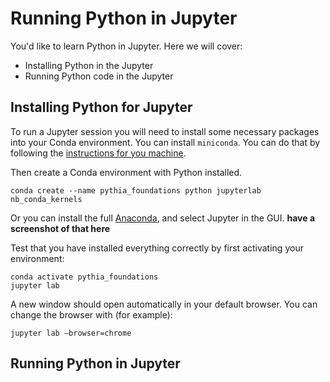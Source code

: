 # Running Python in Jupyter

You'd like to learn Python in Jupyter. Here we will cover:

- Installing Python in the Jupyter
- Running Python code in the Jupyter

## Installing Python for Jupyter

To run a Jupyter session you will need to install some necessary packages into your Conda environment.
You can install `miniconda`. You can do that by following the [instructions for you machine](https://docs.conda.io/en/latest/miniconda.html).

Then create a Conda environment with Python installed.

```
conda create --name pythia_foundations python jupyterlab nb_conda_kernels
```

Or you can install the full [Anaconda](https://www.anaconda.com/products/individual), and select Jupyter in the GUI. **have a screenshot of that here**

Test that you have installed everything correctly by first activating your environment:

```
conda activate pythia_foundations
jupyter lab
```

A new window should open automatically in your default browser. You can change the browser with (for example):

```
jupyter lab —browser=chrome
```

## Running Python in Jupyter
